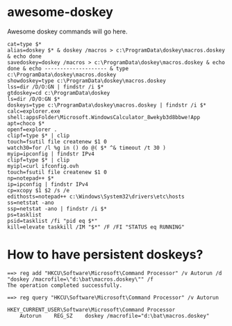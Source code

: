 # awesome-doskey
Awesome doskey commands will go here.

    cat=type $* 
    alias=doskey $* & doskey /macros > c:\ProgramData\doskey\macros.doskey & echo done
    savedoskey=doskey /macros > c:\ProgramData\doskey\macros.doskey & echo done & echo -------------------- & type c:\ProgramData\doskey\macros.doskey
    showdoskey=type c:\ProgramData\doskey\macros.doskey
    lss=dir /D/O:GN | findstr /i $*
    gtdoskey=cd c:\ProgramData\doskey
    ls=dir /D/O:GN $* 
    doskeys=type c:\ProgramData\doskey\macros.doskey | findstr /i $*
    calc=explorer.exe shell:appsFolder\Microsoft.WindowsCalculator_8wekyb3d8bbwe!App 
    apt=choco $* 
    openf=explorer . 
    clipf=type $* | clip 
    touch=fsutil file createnew $1 0 
    watch30=for /l %g in () do @( $* ^& timeout /t 30 )
    myip=ipconfig | findstr IPv4
    clipf=type $* | clip
    myipl=curl ifconfig.ovh
    touch=fsutil file createnew $1 0
    np=notepad++ $*
    ip=ipconfig | findstr IPv4
    cp=xcopy $1 $2 /s /e
    edithosts=notepad++ c:\Windows\System32\drivers\etc\hosts
    ss=netstat -ano
    ssp=netstat -ano | findstr /i $*
    ps=tasklist
    psid=tasklist /fi "pid eq $*"
    kill=elevate taskkill /IM "$*" /F /FI "STATUS eq RUNNING"

# How to have persistent doskeys?
    ==> reg add "HKCU\Software\Microsoft\Command Processor" /v Autorun /d "doskey /macrofile=\"d:\bat\macros.doskey\"" /f
    The operation completed successfully.

    ==> reg query "HKCU\Software\Microsoft\Command Processor" /v Autorun

    HKEY_CURRENT_USER\Software\Microsoft\Command Processor
        Autorun    REG_SZ    doskey /macrofile="d:\bat\macros.doskey"

